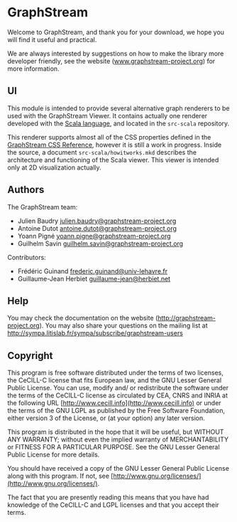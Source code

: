 GraphStream
===========

Welcome to GraphStream, and thank you for your download, we hope you will find it
useful and practical.

We are always interested by suggestions on how to make the library more developer
friendly, see the website (www.graphstream-project.org) for more information.

UI
--

This module is intended to provide several alternative graph renderers to be used with the
GraphStream Viewer. It contains actually one renderer developed with the
[Scala language](http://www.scala-lang.org/), and located in the `src-scala` repository.

This renderer supports almost all of the CSS properties defined in the
[GraphStream CSS Reference](http://graphstream-project.org/doc/Tutorials/GraphStream-CSS-Reference_1.0/),
however it is still a work in progress. Inside the source, a document `src-scala/howitworks.mkd` describes
the architecture and functioning of the Scala viewer. This viewer is intended only at 2D visualization
actually.

Authors
-------

The GraphStream team:

- Julien Baudry <julien.baudry@graphstream-project.org>
- Antoine Dutot <antoine.dutot@graphstream-project.org>
- Yoann Pigné <yoann.pigne@graphstream-project.org> 
- Guilhelm Savin <guilhelm.savin@graphstream-project.org>

Contributors:

- Frédéric Guinand <frederic.guinand@univ-lehavre.fr>
- Guillaume-Jean Herbiet <guillaume-jean@herbiet.net>

Help
----

You may check the documentation on the website (http://graphstream-project.org). 
You may also share your questions on the mailing list at 
http://sympa.litislab.fr/sympa/subscribe/graphstream-users 

Copyright
---------

This program is free software distributed under the terms of two licenses, the
CeCILL-C license that fits European law, and the GNU Lesser General Public
License. You can  use, modify and/ or redistribute the software under the terms
of the CeCILL-C license as circulated by CEA, CNRS and INRIA at the following
URL [http://www.cecill.info](http://www.cecill.info) or under the terms of the GNU LGPL as published by
the Free Software Foundation, either version 3 of the License, or (at your
option) any later version.

This program is distributed in the hope that it will be useful, but WITHOUT ANY
WARRANTY; without even the implied warranty of MERCHANTABILITY or FITNESS FOR A
PARTICULAR PURPOSE.  See the GNU Lesser General Public License for more details.

You should have received a copy of the GNU Lesser General Public License
along with this program.  If not, see [http://www.gnu.org/licenses/](http://www.gnu.org/licenses/).

The fact that you are presently reading this means that you have had
knowledge of the CeCILL-C and LGPL licenses and that you accept their terms.


